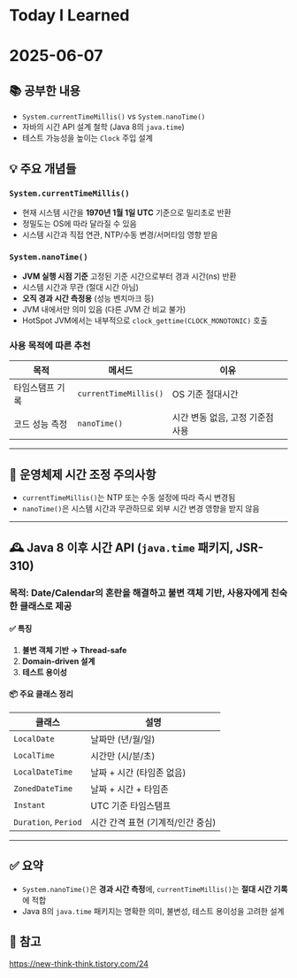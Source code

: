 # Today I Learned  
# 2025-06-07  

## 📚 공부한 내용  
- `System.currentTimeMillis()` vs `System.nanoTime()`  
- 자바의 시간 API 설계 철학 (Java 8의 `java.time`)  
- 테스트 가능성을 높이는 `Clock` 주입 설계  

## 💡 주요 개념들  

### `System.currentTimeMillis()`  

- 현재 시스템 시간을 **1970년 1월 1일 UTC** 기준으로 밀리초로 반환  
- 정밀도는 OS에 따라 달라질 수 있음  
- 시스템 시간과 직접 연관, NTP/수동 변경/서머타임 영향 받음  

### `System.nanoTime()`  

- **JVM 실행 시점 기준** 고정된 기준 시간으로부터 경과 시간(ns) 반환  
- 시스템 시간과 무관 (절대 시간 아님)  
- **오직 경과 시간 측정용** (성능 벤치마크 등)  
- JVM 내에서만 의미 있음 (다른 JVM 간 비교 불가)  
- HotSpot JVM에서는 내부적으로 `clock_gettime(CLOCK_MONOTONIC)` 호출  

### 사용 목적에 따른 추천

| 목적 | 메서드 | 이유 |
|------|--------|------|
| 타임스탬프 기록 | `currentTimeMillis()` | OS 기준 절대시간 |
| 코드 성능 측정 | `nanoTime()` | 시간 변동 없음, 고정 기준점 사용 |

---

## 🧭 운영체제 시간 조정 주의사항

- `currentTimeMillis()`는 NTP 또는 수동 설정에 따라 즉시 변경됨  
- `nanoTime()`은 시스템 시간과 무관하므로 외부 시간 변경 영향을 받지 않음  

---

## 🕰️ Java 8 이후 시간 API (`java.time` 패키지, JSR-310)

### 목적: Date/Calendar의 혼란을 해결하고 불변 객체 기반, 사용자에게 친숙한 클래스로 제공

#### ✅ 특징  
1. **불변 객체 기반 → Thread-safe**  
2. **Domain-driven 설계**  
3. **테스트 용이성**  

#### 📦 주요 클래스 정리  

| 클래스 | 설명 |
|--------|------|
| `LocalDate` | 날짜만 (년/월/일) |
| `LocalTime` | 시간만 (시/분/초) |
| `LocalDateTime` | 날짜 + 시간 (타임존 없음) |
| `ZonedDateTime` | 날짜 + 시간 + 타임존 |
| `Instant` | UTC 기준 타임스탬프 |
| `Duration`, `Period` | 시간 간격 표현 (기계적/인간 중심) |

---

## ✅ 요약  

- `System.nanoTime()`은 **경과 시간 측정**에, `currentTimeMillis()`는 **절대 시간 기록**에 적합  
- Java 8의 `java.time` 패키지는 명확한 의미, 불변성, 테스트 용이성을 고려한 설계  

## 🔗 참고  
https://new-think-think.tistory.com/24
